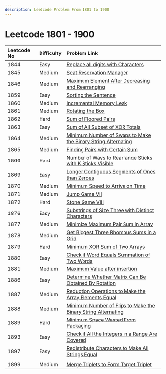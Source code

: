 ```yaml
---
description: Leetcode Problem From 1801 to 1900
---
```


# Leetcode 1801 - 1900



| Leetcode No | Difficulty | Problem Link |
| :--- | :--- | :--- |
| 1844 | Easy | [Replace all digits with Characters](../leetcode-easy/leetcode-1844-replace-all-digits-with-characters.md) |
| 1845 | Medium | [Seat Reservation Manager](../leetcode-medium/leetcode-1845-seat-reservation-manager.md) |
| 1846 | Medium | [Maximum Element After Decreasing and Rearranging](../leetcode-medium/leetcode-1846-maximum-element-after-decreasing-and-rearranging.md) |
| 1859 | Easy | [Sorting the Sentence](../leetcode-easy/leetcode-1859-sorting-the-sentence.md) |
| 1860 | Medium | [Incremental Memory Leak](../leetcode-medium/leetcode-1860-incremental-memory-leak.md) |
| 1861 | Medium | [Rotating the Box](../leetcode-medium/leetcode-1861-rotating-the-box.md) |
| 1862 | Hard | [Sum of Floored Pairs](../leetcode-hard/leetcode-1862-sum-of-floored-pairs.md) |
| 1863 | Easy | [Sum of All Subset of XOR Totals](../leetcode-easy/leetcode-1863-sum-of-all-subset-xor-totals.md) |
| 1864 | Medium | [Minimum Number of Swaps to Make the Binary String Alternating](../leetcode-medium/leetcode-1864-minimum-number-of-swaps-to-make-the-binary-string-alternating.md) |
| 1865 | Medium | [Finding Pairs with Certain Sum](../leetcode-medium/leetcode-1865-finding-pairs-with-a-certain-sum.md) |
| 1866 | Hard | [Number of Ways to Rearrange Sticks with K Sticks Visible](../leetcode-hard/leetcode-1866-number-of-ways-to-rearrange-sticks-with-k-sticks-visible.md) |
| 1869 | Easy | [Longer Contiguous Segments of Ones than Zeroes](../leetcode-hard/leetcode-1869-longer-contiguous-segments-of-ones-than-zeros.md) |
| 1870 | Medium | [Minimum Speed to Arrive on Time](../leetcode-medium/leetcode-1870-minimum-speed-to-arrive-on-time.md) |
| 1871 | Medium | [Jump Game VII](../leetcode-medium/leetcode-1871-jump-game-vii.md) |
| 1872 | Hard | [Stone Game VIII](../leetcode-hard/leetcode-1872-stone-game-viii.md) |
| 1876 | Easy | [Substrings of Size Three with Distinct Characters](../leetcode-easy/leetcode-1876-substrings-of-size-three-with-distinct-characters.md) |
| 1877 | Medium | [Minimize Maximum Pair Sum in Array](../leetcode-medium/leetcode-1877-minimize-maximum-pair-sum-in-array.md) |
| 1878 | Medium | [Get Biggest Three Rhombus Sums in a Grid](../leetcode-medium/leetcode-1878-get-biggest-three-rhombus-sums-in-a-grid.md) |
| 1879 | Hard | [Minimum XOR Sum of Two Arrays](../leetcode-hard/leetcode-1879-minimum-xor-sum-of-two-arrays.md) |
| 1880 | Easy | [Check if Word Equals Summation of Two Words](../leetcode-easy/leetcode-1880-check-if-word-equals-summation-of-two-words.md) |
| 1881 | Medium | [Maximum Value after insertion](../leetcode-medium/leetcode-1881-maximum-value-after-insertion.md) |
| 1886 | Easy | [Determine Whether Matrix Can Be Obtained By Rotation](../leetcode-easy/leetcode-1886-determine-whether-matrix-can-be-obtained-by-rotation.md) |
| 1887 | Medium | [Reduction Operations to Make the Array Elements Equal](../leetcode-medium/leetcode-1887-reduction-operations-to-make-the-array-elements-equal.md) |
| 1888 | Medium | [Minimum Number of Flips to Make the Binary String Alternating](../leetcode-medium/leetcode-1888-minimum-number-of-flips-to-make-the-binary-string-alternating.md) |
| 1889 | Hard | [Minimum Space Wasted From Packaging](../leetcode-hard/leetcode-1889-minimum-space-wasted-from-packaging.md) |
| 1893 | Easy | [Check if All the Integers in a Range Are Covered](../leetcode-easy/leetcode-1893-check-if-all-the-integers-in-a-range-are-covered.md) |
| 1897 | Easy | [Redistribute Characters to Make All Strings Equal](../leetcode-easy/leetcode-1897-redistribute-characters-to-make-all-strings-equal.md) |
|  |  |  |
| 1899 | Medium | [Merge Triplets to Form Target Triplet](../leetcode-medium/leetcode-1899-merge-triplets-to-form-target-triplet.md) |


